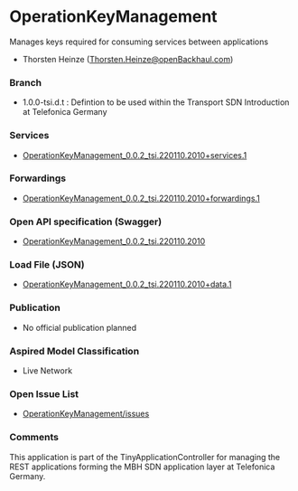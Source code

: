 # OperationKeyManagement
Manages keys required for consuming services between applications
- Thorsten Heinze (Thorsten.Heinze@openBackhaul.com)

### Branch
- 1.0.0-tsi.d.t : Defintion to be used within the Transport SDN Introduction at Telefonica Germany

### Services
- [OperationKeyManagement_0.0.2_tsi.220110.2010+services.1](./OperationKeyManagement_0.0.2_tsi.220110.2010+services.1.xlsx)

### Forwardings
- [OperationKeyManagement_0.0.2_tsi.220110.2010+forwardings.1](./OperationKeyManagement_0.0.2_tsi.220110.2010+forwardings.1.xlsx)

### Open API specification (Swagger)
- [OperationKeyManagement_0.0.2_tsi.220110.2010](OperationKeyManagement_0.0.2_tsi.220110.2010.yaml)

### Load File (JSON)
- [OperationKeyManagement_0.0.2_tsi.220110.2010+data.1](OperationKeyManagement_0.0.2_tsi.220110.2010+data.1.json)

### Publication
- No official publication planned

### Aspired Model Classification
- Live Network

### Open Issue List
- [OperationKeyManagement/issues](../../issues)

### Comments
This application is part of the TinyApplicationController for managing the REST applications forming the MBH SDN application layer at Telefonica Germany.
